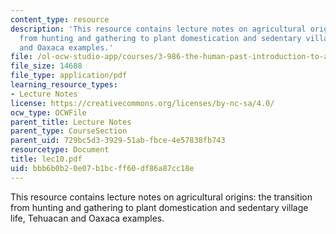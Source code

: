 ```yaml
---
content_type: resource
description: 'This resource contains lecture notes on agricultural origins: the transition
  from hunting and gathering to plant domestication and sedentary village life, Tehuacan
  and Oaxaca examples.'
file: /ol-ocw-studio-app/courses/3-986-the-human-past-introduction-to-archaeology-fall-2006/bbb6b0b20e07b1bcff60df86a87cc18e_lec10.pdf
file_size: 14688
file_type: application/pdf
learning_resource_types:
- Lecture Notes
license: https://creativecommons.org/licenses/by-nc-sa/4.0/
ocw_type: OCWFile
parent_title: Lecture Notes
parent_type: CourseSection
parent_uid: 729bc5d3-3929-51ab-fbce-4e57838fb743
resourcetype: Document
title: lec10.pdf
uid: bbb6b0b2-0e07-b1bc-ff60-df86a87cc18e
---
```

This resource contains lecture notes on agricultural origins: the transition from hunting and gathering to plant domestication and sedentary village life, Tehuacan and Oaxaca examples.